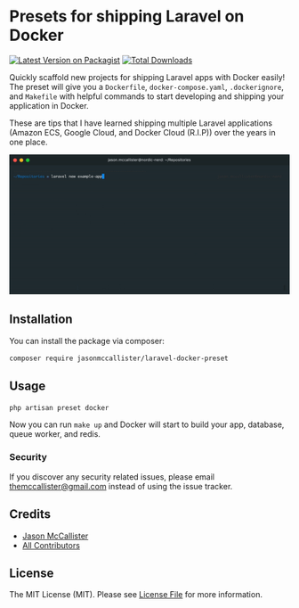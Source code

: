 # Presets for shipping Laravel on Docker

[![Latest Version on Packagist](https://img.shields.io/packagist/v/jasonmccallister/laravel-docker-preset.svg?style=flat-square)](https://packagist.org/packages/jasonmccallister/laravel-docker-preset)
[![Total Downloads](https://img.shields.io/packagist/dt/jasonmccallister/laravel-docker-preset.svg?style=flat-square)](https://packagist.org/packages/jasonmccallister/laravel-docker-preset)

Quickly scaffold new projects for shipping Laravel apps with Docker easily! The preset will give you a `Dockerfile`, `docker-compose.yaml`, `.dockerignore`, and `Makefile` with helpful commands to start developing and shipping your application in Docker.

These are tips that I have learned shipping multiple Laravel applications (Amazon ECS, Google Cloud, and Docker Cloud (R.I.P)) over the years in one place.

![Laravel Docker Preset](./docker-preset.gif)

## Installation

You can install the package via composer:

```bash
composer require jasonmccallister/laravel-docker-preset
```

## Usage

```php
php artisan preset docker
```

Now you can run `make up` and Docker will start to build your app, database, queue worker, and redis.

### Security

If you discover any security related issues, please email themccallister@gmail.com instead of using the issue tracker.

## Credits

- [Jason McCallister](https://github.com/jasonmccallister)
- [All Contributors](../../contributors)

## License

The MIT License (MIT). Please see [License File](LICENSE.md) for more information.
